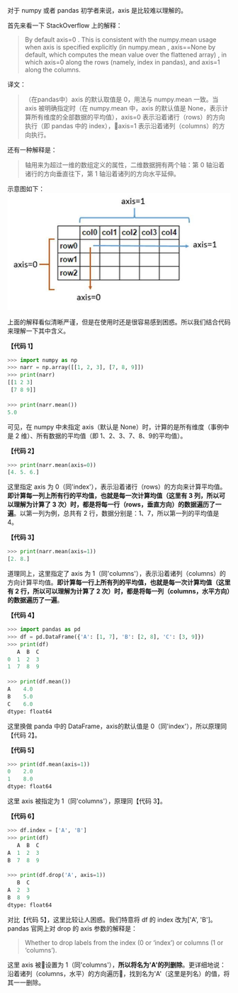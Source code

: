 对于 numpy 或者 pandas 初学者来说，axis 是比较难以理解的。

首先来看一下 StackOverflow 上的解释：
> By default axis=0 . This is consistent with the numpy.mean usage when axis is specified explicitly (in numpy.mean , axis==None by default, which computes the mean value over the flattened array) , in which axis=0 along the rows (namely, index in pandas), and axis=1 along the columns.

译文：
> （在pandas中）axis 的默认取值是 0，用法与 numpy.mean 一致。当 axis 被明确指定时（在 numpy.mean 中，axis 的默认值是 None，表示计算所有维度的全部数据的平均值），axis=0 表示沿着诸行（rows）的方向执行（即 pandas 中的 index），axis=1 表示沿着诸列（columns）的方向执行。

还有一种解释是：
> 轴用来为超过一维的数组定义的属性，二维数据拥有两个轴：第 0 轴沿着诸行的方向垂直往下，第 1 轴沿着诸列的方向水平延伸。

示意图如下：
![axis](imgs/axis.jpg)

上面的解释看似清晰严谨，但是在使用时还是很容易感到困惑。所以我们结合代码来理解一下其中含义。

**【代码 1】**
``` python
>>> import numpy as np
>>> narr = np.array([[1, 2, 3], [7, 8, 9]])
>>> print(narr)
[[1 2 3]
 [7 8 9]]

>>> print(narr.mean())  
5.0
```
可见，在 numpy 中未指定 axis（默认是 None）时，计算的是所有维度（事例中是 2 维）、所有数据的平均值（即 1、2、3、7、8、9的平均值）。


**【代码 2】**
``` python
>>> print(narr.mean(axis=0))  
[4. 5. 6.]
```
这里指定 axis 为 0（同'index'），表示沿着诸行（rows）的方向来计算平均值。**即计算每一列上所有行的平均值，也就是每一次计算均值（这里有 3 列，所以可以理解为计算了 3 次）时，都是将每一行（rows，垂直方向）的数据遍历了一遍**。以第一列为例，总共有 2 行，数据分别是：1、7，所以第一列的平均值是 4。


**【代码 3】**
``` python
>>> print(narr.mean(axis=1))  
[2. 8.]
```
道理同上，这里指定了 axis 为 1（同'columns'），表示沿着诸列（columns）的方向计算平均值。**即计算每一行上所有列的平均值，也就是每一次计算均值（这里有 2 行，所以可以理解为计算了 2 次）时，都是将每一列（columns，水平方向）的数据遍历了一遍**。


**【代码 4】**
``` python
>>> import pandas as pd
>>> df = pd.DataFrame({'A': [1, 7], 'B': [2, 8], 'C': [3, 9]})
>>> print(df)
   A  B  C
0  1  2  3
1  7  8  9

>>> print(df.mean())
A    4.0
B    5.0
C    6.0
dtype: float64
```
这里换做 panda 中的 DataFrame，axis的默认值是 0（同'index'），所以原理同【代码 2】。


**【代码 5】**
``` python
>>> print(df.mean(axis=1))
0    2.0
1    8.0
dtype: float64
```
这里 axis 被指定为 1（同'columns'），原理同【代码 3】。


**【代码 6】**
``` python
>>> df.index = ['A', 'B']
>>> print(df)
   A  B  C
A  1  2  3
B  7  8  9

>>> print(df.drop('A', axis=1))
   B  C
A  2  3
B  8  9
dtype: float64
```
对比【代码 5】，这里比较让人困惑。我们特意将 df 的 index 改为['A', 'B']。pandas 官网上对 drop 的 axis 参数的解释是：
> Whether to drop labels from the index (0 or ‘index’) or columns (1 or ‘columns’).

这里 axis 被设置为 1（同'columns'），**所以将名为'A'的列删除**。更详细地说：沿着诸列（columns，水平）的方向遍历，找到名为'A'（这里是列名）的值，将其一一删除。
